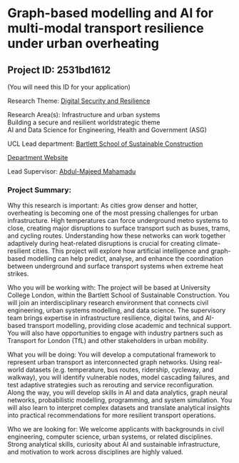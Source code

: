 # Graph-based modelling and AI for multi-modal transport resilience under urban overheating

## Project ID: **2531bd1612**
(You will need this ID for your application)

Research Theme: [Digital Security and Resilience](../themes/digital-security-and-resilience.md)

Research Area(s):
Infrastructure and urban systems<br />Building a secure and resilient worldstrategic theme<br />AI and Data Science for Engineering, Health and Government (ASG)

UCL Lead department: [Bartlett School of Sustainable Construction](../departments/bartlett-school-of-sustainable-construction.md)

[Department Website](https://www.ucl.ac.uk/bartlett/construction)

Lead Supervisor: [Abdul-Majeed Mahamadu](https://profiles.ucl.ac.uk/87183)

### Project Summary:

Why this research is important:
As cities grow denser and hotter, overheating is becoming one of the most pressing challenges for urban infrastructure. High temperatures can force underground metro systems to close, creating major disruptions to surface transport such as buses, trams, and cycling routes. Understanding how these networks can work together adaptively during heat-related disruptions is crucial for creating climate-resilient cities. This project will explore how artificial intelligence and graph-based modelling can help predict, analyse, and enhance the coordination between underground and surface transport systems when extreme heat strikes.

Who you will be working with:
The project will be based at University College London, within the Bartlett School of Sustainable Construction. You will join an interdisciplinary research environment that connects civil engineering, urban systems modelling, and data science. The supervisory team brings expertise in infrastructure resilience, digital twins, and AI-based transport modelling, providing close academic and technical support. You will also have opportunities to engage with industry partners such as Transport for London (TfL) and other stakeholders in urban mobility.

What you will be doing:
You will develop a computational framework to represent urban transport as interconnected graph networks. Using real-world datasets (e.g. temperature, bus routes, ridership, cycleway, and walkway), you will identify vulnerable nodes, model cascading failures, and test adaptive strategies such as rerouting and service reconfiguration. Along the way, you will develop skills in AI and data analytics, graph neural networks, probabilistic modelling, programming, and system simulation. You will also learn to interpret complex datasets and translate analytical insights into practical recommendations for more resilient transport operations.

Who we are looking for:
We welcome applicants with backgrounds in civil engineering, computer science, urban systems, or related disciplines. Strong analytical skills, curiosity about AI and sustainable infrastructure, and motivation to work across disciplines are highly valued.
